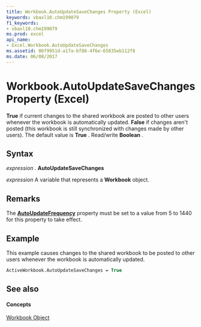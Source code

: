 ```yaml
---
title: Workbook.AutoUpdateSaveChanges Property (Excel)
keywords: vbaxl10.chm199079
f1_keywords:
- vbaxl10.chm199079
ms.prod: excel
api_name:
- Excel.Workbook.AutoUpdateSaveChanges
ms.assetid: 06f9951d-a17a-bf88-4f6e-65835eb112f8
ms.date: 06/08/2017
---
```



# Workbook.AutoUpdateSaveChanges Property (Excel)

 **True** if current changes to the shared workbook are posted to other users whenever the workbook is automatically updated. **False** if changes aren't posted (this workbook is still synchronized with changes made by other users). The default value is **True** . Read/write **Boolean** .


## Syntax

 _expression_ . **AutoUpdateSaveChanges**

 _expression_ A variable that represents a **Workbook** object.


## Remarks

The  **[AutoUpdateFrequency](Excel.Workbook.AutoUpdateFrequency.md)** property must be set to a value from 5 to 1440 for this property to take effect.


## Example

This example causes changes to the shared workbook to be posted to other users whenever the workbook is automatically updated.


```vb
ActiveWorkbook.AutoUpdateSaveChanges = True
```


## See also


#### Concepts


[Workbook Object](Excel.Workbook.md)


